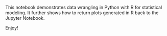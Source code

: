 This notebook demonstrates data wrangling in Python with R for statistical modeling. 
It further shows how to return plots generated in R back to the Jupyter Notebook.

Enjoy!
